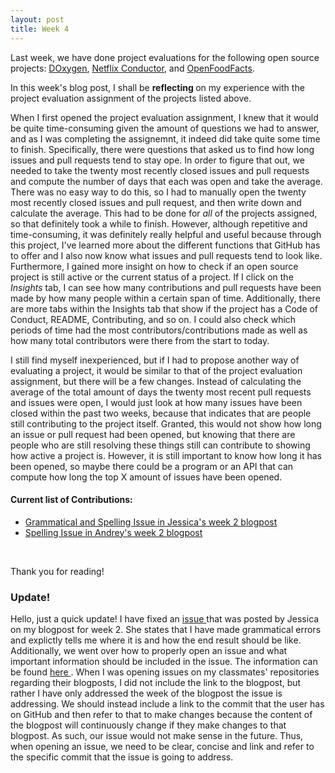 ```yaml
---
layout: post
title: Week 4
---
```


Last week, we have done project evaluations for the following open source projects: <a href="http://www.doxygen.nl/">DOxygen</a>, <a href="https://netflix.github.io/conductor/">Netflix Conductor</a>, and <a href="https://world.openfoodfacts.org/">OpenFoodFacts</a>.<br />

In this week's blog post, I shall be <strong> reflecting </strong> on my experience with the project evaluation assignment of the projects listed above. <br />

When I first opened the project evaluation assignment, I knew that it would be quite time-consuming given the amount of questions we had to answer, and as I was completing the assignemnt, it indeed did take quite some time to finish. Specifically, there were questions that asked us to find how long issues and pull requests tend to stay ope. In order to figure that out, we needed to take the twenty most recently closed issues and pull requests and compute the number of days that each was open and take the average. There was no easy way to do this, so I had to manually open the twenty most recently closed issues and pull request, and then write down and calculate the average. This had to be done for <em> all </em> of the projects assigned, so that definitely took a while
to finish. However, although repetitive and time-consuming, it was definitely really helpful and useful because through this project, I've learned more about the different functions that GitHub has to offer and I also now know what issues and pull requests tend to look like. Furthermore, I gained more insight on how to check if an open source project is still active or the current status of a project. If I click on the <em> Insights </em> tab, I can see how many contributions and pull requests have been made by how many people within a certain span of time. Additionally, there are more tabs within the Insights tab that show if the project has a Code of Conduct, README, Contributing, and so on. I could also check which periods of time had the most contributors/contributions made as well as
how many total contributors were there from the start to today. <br />

I still find myself inexperienced, but if I had to propose another way of evaluating a project, it would be similar to that of the project evaluation assignment, but there will be a few changes. Instead of calculating the average of the total amount of days the twenty most recent pull requests and issues were open, I would just look at how many issues have been closed within the past two weeks, because that indicates that are people still contributing to the project itself. Granted, this would not show how long an issue or pull request had been opened, but knowing that there are people who are still resolving these things still can contribute to showing how active a project is. However, it is still important to know how long it has been opened, so maybe there could be a program or an API that can compute how long the top X amount of issues have been opened. <br />

<h4> Current list of Contributions: </h4>
<ul>
	<li> <a href="https://github.com/hunter-college-ossd-spr19/gutierrezjdr-weekly/issues/1">Grammatical and Spelling Issue in Jessica's week 2 blogpost</a></li>
	<li> <a href="https://github.com/hunter-college-ossd-spr19/Chocolate-Spaghet-weekly/issues/1">Spelling Issue in Andrey's week 2 blogpost</a></li>
</ul><br />
	
Thank you for reading!<br />

<h3> Update! </h3>
Hello, just a quick update! I have fixed an <a href="https://github.com/hunter-college-ossd-spr19/mxmsunny-weekly/issues/1"> issue </a> that was posted by Jessica on my blogpost for week 2. She states that I have made grammatical errors and explictly tells me where it is and how the end result should be like. Additionally, we went over how to properly open an issue and what important information should be included in the issue. The information can be found <a href="http://www.compsci.hunter.cuny.edu/~sweiss/course_materials/csci395.86/issue_guidance.php"> here </a>. When I was opening issues on my classmates' repositories regarding their blogposts, I did not include the link to the blogpost, but rather I have only addressed the week of the blogpost the issue is addressing. We should instead include a link to the commit that the user has on GitHub and then refer to that to make changes because the content of the blogpost will continuously change if they make changes to that blogpost. As such, our issue would not make sense in the future. Thus, when opening an issue, we need to be clear, concise and link and refer to the specific commit that the issue is going to address.